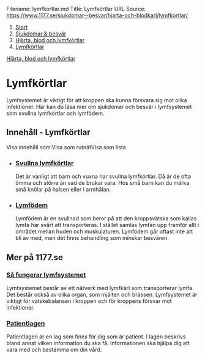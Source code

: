 Filename: lymfkortlar.md
Title: Lymfkörtlar
URL Source: https://www.1177.se/sjukdomar--besvar/hjarta-och-blodkarl/lymfkortlar/

1.  [Start](https://www.1177.se/)
2.  [Sjukdomar & besvär](https://www.1177.se/sjukdomar--besvar/)
3.  [Hjärta, blod och lymfkörtlar](https://www.1177.se/sjukdomar--besvar/hjarta-och-blodkarl/)
4.  [Lymfkörtlar](https://www.1177.se/sjukdomar--besvar/hjarta-och-blodkarl/lymfkortlar/)

[Hjärta, blod och lymfkörtlar](https://www.1177.se/sjukdomar--besvar/hjarta-och-blodkarl/)

Lymfkörtlar
===========

Lymfsystemet är viktigt för att kroppen ska kunna försvara sig mot olika infektioner. Här kan du läsa mer om sjukdomar och besvär i lymfsystemet som svullna lymfkörtlar och lymfödem.

Innehåll - Lymfkörtlar
----------------------

Visa innehåll som:Visa som rutnätVisa som lista

*   ### [Svullna lymfkörtlar](https://www.1177.se/sjukdomar--besvar/hjarta-och-blodkarl/lymfkortlar/svullna-lymfkortlar/)
    
    Det är vanligt att barn och vuxna har svullna lymfkörtlar. Då är de ofta ömma och större än vad de brukar vara. Hos små barn kan du märka små knölar på halsen eller i armhålan.
    
*   ### [Lymfödem](https://www.1177.se/sjukdomar--besvar/hjarta-och-blodkarl/lymfkortlar/lymfodem/)
    
    Lymfödem är en svullnad som beror på att den kroppsvätska som kallas lymfa har svårt att transporteras. I stället samlas lymfan upp framför allt i området mellan huden och muskulaturen. Lymfödem går oftast inte att bli av med, men det finns behandling som minskar besvären.
    

Mer på 1177.se
--------------

### [Så fungerar lymfsystemet](https://www.1177.se/liv--halsa/sa-fungerar-kroppen/lymfsystemet/)

Lymfsystemet består av ett nätverk med lymfkärl som transporterar lymfa. Det består också av olika organ, som mjälten och brässen. Lymfsystemet är viktigt för vätskebalansen i kroppen och för kroppens försvar mot infektioner.

### [Patientlagen](https://www.1177.se/sa-fungerar-varden/var-med-och-bestam-om-din-vard/patientlagen/)

Patientlagen är en lag som finns för dig som är patient. I lagen beskrivs bland annat vilken information du ska få. Informationen ska hjälpa dig att vara med och bestämma om din vård.
